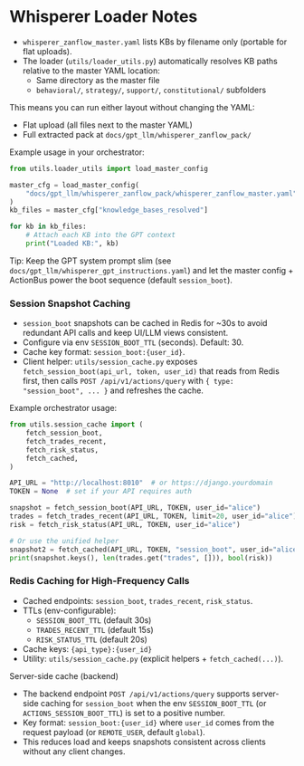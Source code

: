 # Whisperer Loader Notes

- `whisperer_zanflow_master.yaml` lists KBs by filename only (portable for flat uploads).
- The loader (`utils/loader_utils.py`) automatically resolves KB paths relative to the master YAML location:
  - Same directory as the master file
  - `behavioral/`, `strategy/`, `support/`, `constitutional/` subfolders

This means you can run either layout without changing the YAML:

- Flat upload (all files next to the master YAML)
- Full extracted pack at `docs/gpt_llm/whisperer_zanflow_pack/`

Example usage in your orchestrator:

```python
from utils.loader_utils import load_master_config

master_cfg = load_master_config(
    "docs/gpt_llm/whisperer_zanflow_pack/whisperer_zanflow_master.yaml"
)
kb_files = master_cfg["knowledge_bases_resolved"]

for kb in kb_files:
    # Attach each KB into the GPT context
    print("Loaded KB:", kb)
```

Tip: Keep the GPT system prompt slim (see `docs/gpt_llm/whisperer_gpt_instructions.yaml`) and let the master config + ActionBus power the boot sequence (default `session_boot`).

### Session Snapshot Caching

- `session_boot` snapshots can be cached in Redis for ~30s to avoid redundant API calls and keep UI/LLM views consistent.
- Configure via env `SESSION_BOOT_TTL` (seconds). Default: 30.
- Cache key format: `session_boot:{user_id}`.
- Client helper: `utils/session_cache.py` exposes `fetch_session_boot(api_url, token, user_id)` that reads from Redis first, then calls `POST /api/v1/actions/query` with `{ type: "session_boot", ... }` and refreshes the cache.

Example orchestrator usage:

```python
from utils.session_cache import (
    fetch_session_boot,
    fetch_trades_recent,
    fetch_risk_status,
    fetch_cached,
)

API_URL = "http://localhost:8010"  # or https://django.yourdomain
TOKEN = None  # set if your API requires auth

snapshot = fetch_session_boot(API_URL, TOKEN, user_id="alice")
trades = fetch_trades_recent(API_URL, TOKEN, limit=20, user_id="alice")
risk = fetch_risk_status(API_URL, TOKEN, user_id="alice")

# Or use the unified helper
snapshot2 = fetch_cached(API_URL, TOKEN, "session_boot", user_id="alice")
print(snapshot.keys(), len(trades.get("trades", [])), bool(risk))
```

### Redis Caching for High-Frequency Calls

- Cached endpoints: `session_boot`, `trades_recent`, `risk_status`.
- TTLs (env-configurable):
  - `SESSION_BOOT_TTL` (default 30s)
  - `TRADES_RECENT_TTL` (default 15s)
  - `RISK_STATUS_TTL` (default 20s)
- Cache keys: `{api_type}:{user_id}`
- Utility: `utils/session_cache.py` (explicit helpers + `fetch_cached(...)`).

Server-side cache (backend)
- The backend endpoint `POST /api/v1/actions/query` supports server-side caching for `session_boot` when the env `SESSION_BOOT_TTL` (or `ACTIONS_SESSION_BOOT_TTL`) is set to a positive number.
- Key format: `session_boot:{user_id}` where `user_id` comes from the request payload (or `REMOTE_USER`, default `global`).
- This reduces load and keeps snapshots consistent across clients without any client changes.
